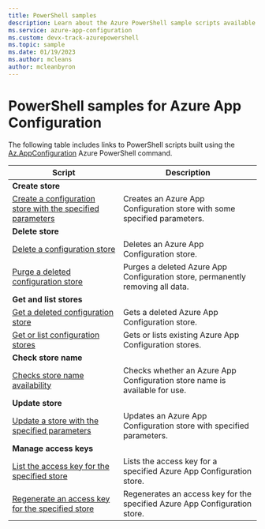 ```yaml
---
title: PowerShell samples
description: Learn about the Azure PowerShell sample scripts available for App Configuration.
ms.service: azure-app-configuration
ms.custom: devx-track-azurepowershell
ms.topic: sample
ms.date: 01/19/2023
ms.author: mcleans
author: mcleanbyron
---
```

# PowerShell samples for Azure App Configuration

The following table includes links to PowerShell scripts built using the [Az.AppConfiguration](/powershell/module/az.appconfiguration) Azure PowerShell command.

| Script | Description |
|-|-|
|**Create store**||
| [Create a configuration store with the specified parameters](scripts/powershell-create-service.md) | Creates an  Azure App Configuration store with some specified parameters. |
|**Delete store**||
| [Delete a configuration store](scripts/powershell-delete-service.md) | Deletes an Azure App Configuration store. |
| [Purge a deleted configuration store](/powershell/module/az.appconfiguration/Clear-AzAppConfigurationDeletedStore) | Purges a deleted Azure App Configuration store, permanently removing all data. |
|**Get and list stores**||
| [Get a deleted configuration store](/powershell/module/az.appconfiguration/Get-AzAppConfigurationDeletedStore) | Gets a deleted Azure App Configuration store. |
| [Get or list configuration stores](/powershell/module/az.appconfiguration/Get-AzAppConfigurationStore) | Gets or lists existing Azure App Configuration stores. |
|**Check store name**||
| [Checks store name availability](/powershell/module/az.appconfiguration/Test-AzAppConfigurationStoreNameAvailability) | Checks whether an Azure App Configuration store name is available for use.|
|**Update store**||
| [Update a store with the specified parameters](/powershell/module/az.appconfiguration/Update-AzAppConfigurationStore) | Updates an Azure App Configuration store with specified parameters. |
|**Manage access keys**||
| [List the access key for the specified store](/powershell/module/az.appconfiguration/Get-AzAppConfigurationStoreKey) | Lists the access key for a specified Azure App Configuration store. |
| [Regenerate an access key for the specified store](/powershell/module/az.appconfiguration/New-AzAppConfigurationStoreKey) | Regenerates an access key for the specified Azure App Configuration store. |
